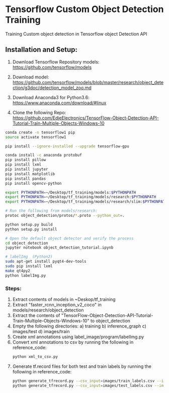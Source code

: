# Tensorflow Custom Object Detection Training
Training Custom object detection in Tensorflow object Detection API

## Installation and Setup:
1. Download Tensorflow Repository models:
   https://github.com/tensorflow/models


2. Download model:
   https://github.com/tensorflow/models/blob/master/research/object_detection/g3doc/detection_model_zoo.md

3. Download Anaconda3 for Python3.6:
   https://www.anaconda.com/download/#linux
   
4. Clone the following Repo:
   https://github.com/EdjeElectronics/TensorFlow-Object-Detection-API-Tutorial-Train-Multiple-Objects-Windows-10


```bash
conda create -n tensorflow1 pip
source activate tensorflow1

pip install --ignore-installed --upgrade tensorflow-gpu

conda install -c anaconda protobuf
pip install pillow
pip install lxml
pip install jupyter
pip install matplotlib
pip install pandas
pip install opencv-python

export PYTHONPATH=~/Desktop/tf_training/models:$PYTHONPATH
export PYTHONPATH=~/Desktop/tf_training/models/research:$PYTHONPATH
export PYTHONPATH=~/Desktop/tf_training/models/research/slim:$PYTHONPATH

# Run the following from models/research:
protoc object_detection/protos/*.proto --python_out=.

python setup.py build
python setup.py install

# Open the default object detector and verify the process
cd object_detection
jupyter notebook object_detection_tutorial.ipynb

# labelImg  (Python2)
sudo apt-get install pyqt4-dev-tools
sudo pip install lxml
make qt4py2
python labelImg.py
```
### Steps:
1. Extract contents of models in ~Deskop/tf_training
2. Extract "faster_rcnn_inception_v2_coco" in models/research/object_detection
3. Extract the contents of "TensorFlow-Object-Detection-API-Tutorial-Train-Multiple-Objects-Windows-10" to object_detection
4. Empty the following directories:
   a) training
   b) inference_graph
   c) images/test
   d) images/train
5. Create xml annotations using label_image/program/labelImg.py
6. Convert xml annotations to csv by running the following in reference_code:
   ```bash
   python xml_to_csv.py
   ```
7. Generate tf.record files for both test and train labels by running the following in reference_code:
   ```bash
   python generate_tfrecord.py --csv_input=images/train_labels.csv --image_dir=images/train --output_path=train.record
   python generate_tfrecord.py --csv_input=images/test_labels.csv --image_dir=images/test --output_path=test.record
   ```
 
